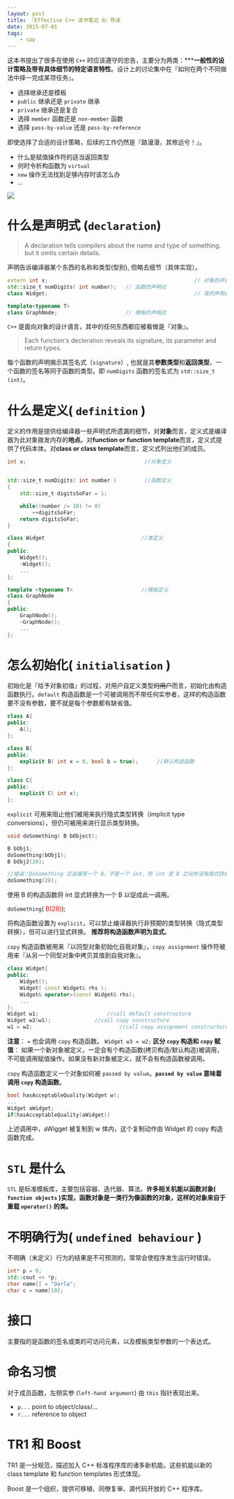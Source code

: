 ```yaml
---
layout: post
title: 『Effective C++ 读书笔记 0』导读
date: 2015-07-01
tags:
	- cpp
---
```



这本书提出了很多在使用 `C++` 时应该遵守的忠告，主要分为两类：*****一般性的设计策略及带有具体细节的特定语言特性**。设计上的讨论集中在『如何在两个不同做法中择一完成某项任务』。

<!-- more -->
-   选择继承还是模板
-   `public` 继承还是 `private` 继承
-   `private` 继承还是复合
-   选择 `member` 函数还是 `non-member` 函数
-   选择 `pass-by-value` 还是 `pass-by-reference`

即使选择了合适的设计策略，后续的工作仍然是『路漫漫，其修远兮！』。

-   什么是赋值操作符的适当返回类型
-   何时令析构函数为 `virtual`
-   `new` 操作无法找到足够内存时该怎么办
-   ...

![](http://olkbjcb09.bkt.clouddn.com/blog/2017-04-18-152713.jpg)

# 什么是声明式 (`declaration`)

> A declaration tells compilers about the name and type of something. but it omits certain details.

声明告诉编译器某个东西的名称和类型(型别), 但略去细节（具体实现）。

```cpp
extern int x;   											// 对象的声明式
std::size_t numDigits( int number);   // 函数的声明式
class Widget; 												// 类的声明式

template<typename T>                  
class GraphNode;                      // 模板的声明式
```

`C++` 是面向对象的设计语言，其中的任何东西都应被看做是『对象』。

> Each function's decleration reveals its signature, its parameter and return types.

每个函数的声明揭示其签名式（`signature`）, 也就是其**参数类型**和**返回类型**，一个函数的签名等同于函数的类型。即 `numDigits` 函数的签名式为 `std::size_t (int)`。

# 什么是定义( `definition` )

定义的作用是提供给编译器一些声明式所遗漏的细节，对**对象**而言，定义式是编译器为此对象拨发内存的**地点**。对**function or function template**而言，定义式提供了代码本体。对**class or class template**而言，定义式列出他们的成员。

```cpp
int x;                                      //对象定义


std::size_t numDigits( int number )         //函数定义
{
	std::size_t digitsSoFar = 1;

	while((number /= 10) != 0)
		++digitsSoFar;
	return digitsSoFar;
}

class Widget                               //类定义
{
public:
	Widget();
	~Widget();
	...
};

template <typename T>                      //模板定义
class GraphNode
{
public:
	GraphNode();
	~GraphNode();
	...
};
```

# 怎么初始化( `initialisation` )

初始化是『给予对象初值』的过程，对用户自定义类型~~的用户~~而言，初始化由构造函数执行。`default` 构造函数是一个可被调用而不带任何实参者，这样的构造函数要不没有参数，要不就是每个参数都有缺省值。


```cpp
class A{																			//默认构造函数
public:
	A();
};

class B{
public:
	explicit B( int x = 0, bool b = true);      //默认构造函数
};

class C{																			//非默认构造函数
public:
	explicit C( int x);
};
```


`explicit` 可用来阻止他们被用来执行隐式类型转换（implicit type conversions），但仍可被用来进行显示类型转换。

```cpp
void doSomething( B bObject);

B bObj1;
doSomething(bObj1);
B bObj2(28);

//错误！DoSomething 应该接受一个 B，不是一个 int，而 int 至 B 之间并没有隐式转换。
doSomething(28);
```
使用 B 的构造函数将 int 显式转换为一个 B 以促成此一调用。

`doSomething`(<font color="red"> B(28)</font>);


将构造函数设置为 `explicit`，可以禁止编译器执行非预期的类型转换（隐式类型转换），但可以进行显式转换。 **推荐将构造函数声明为显式**。

`copy` 构造函数被用来『以同型对象初始化自我对象』，`copy assignment` 操作符被用来『从另一个同型对象中拷贝其值到自我对象』。

```cpp
class Widget{
public:
    Widget();
    Widget( const Widget& rhs );
    Widget& operator=(const Widget& rhs);
    ...
};
Widget w1;						//call default constructure
Widget w2(w1);				//call copy constructure
w1 = w2;							//call copy assignment constructure
```


**注意**： `=` 也会调用 `copy` 构造函数。 `Widget w3 = w2;` **区分 `copy` 构造和 `copy` 赋值**： 如果一个新对象被定义，一定会有个构造函数(拷贝构造/默认构造)被调用，不可能调用赋值操作。如果没有新对象被定义，就不会有构造函数被调用。


`copy` 构造函数定义一个对象如何被 `passed by value`。**`passed by value` 意味着调用 `copy` 构造函数**。

```cpp
bool hasAcceptableQuality(Widget w);
...
Widget aWidget;
if(hasAcceptableQuality(aWidget))
```
上述调用中，aWigget 被复制到 w 体内，这个复制动作由 Widget 的 copy 构造函数完成。

# `STL` 是什么

`STL` 是标准模板库，主要包括容器、迭代器、算法。**许多相关机能以函数对象( `function objects` )实现，函数对象是一类行为像函数的对象，这样的对象来自于重载 `operator()` 的类。**


# 不明确行为( `undefined behaviour` )

不明确（未定义）行为的结果是不可预测的，常常会使程序发生运行时错误。


```cpp
int* p = 0;
std::cout << *p;
char name[] = "Darla";
char c = name[10];
```
#  接口

主要指的是函数的签名或类的可访问元素，以及模板类型参数的一个表达式。
# 命名习惯

 对于成员函数，左侧实参 (`left-hand argument`) 由 `this` 指针表现出来。

-   `p...`    point to object/class/...
-   `r...`    reference to object

# TR1 和 Boost

TR1 是一分规范，描述加入 C++ 标准程序库的诸多新机能。这些机能以新的 class template 和 function templates 形式体现。

Boost 是一个组织，提供可移植、同僚复审、源代码开放的 C++ 程序库。
